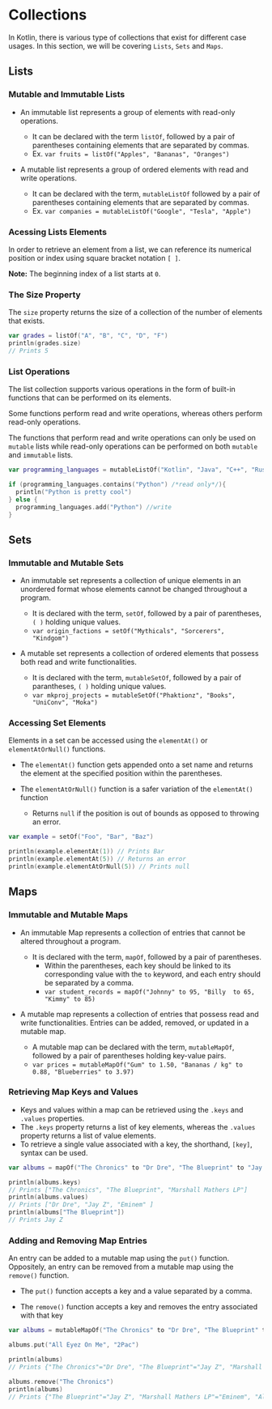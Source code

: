 # Collections

In Kotlin,  there is various type of collections that exist for different case usages. In this section, we 
will be covering `Lists`, `Sets` and `Maps`. 

## Lists 
### Mutable and Immutable Lists 
- An immutable list represents a group of elements with read-only operations.
  - It can be declared with the term `listOf`, followed by a pair of parentheses containing elements that are separated by commas.
  - Ex. `var fruits = listOf("Apples", "Bananas", "Oranges")`

- A mutable list represents a group of ordered elements with read and write operations.
  - It can be declared with the term, `mutableListOf` followed by a pair of parentheses containing elements that are separated by commas.
  - Ex. `var companies = mutableListOf("Google", "Tesla", "Apple")`

### Acessing Lists Elements
In order to retrieve an element from a list, we can reference its numerical position or index using square bracket notation `[ ]`.  

**Note:** The beginning index of a list starts at `0`.  

### The Size Property
The `size` property returns the size of a collection of the number of elements that exists. 

```kotlin
var grades = listOf("A", "B", "C", "D", "F")
println(grades.size)
// Prints 5
```
### List Operations
The list collection supports various operations in the form of built-in functions that can be performed on its elements.

Some functions perform read and write operations, whereas others perform read-only operations.

The functions that perform read and write operations can only be used on `mutable` lists while read-only operations can be 
performed on both `mutable` and `immutable` lists.

```kotlin 
var programming_languages = mutableListOf("Kotlin", "Java", "C++", "Rust")

if (programming_languages.contains("Python") /*read only*/){
  println("Python is pretty cool")
} else {
  programming_languages.add("Python") //write 
}
```

## Sets 
### Immutable and Mutable Sets 
- An immutable set represents a collection of unique elements in an unordered format whose elements cannot be changed throughout a program.
  - It is declared with the term, `setOf`, followed by a pair of parentheses, `( )` holding unique values.
  - `var origin_factions = setOf("Mythicals", "Sorcerers", "Kindgom")`

- A mutable set represents a collection of ordered elements that possess both read and write functionalities.
  - It is declared with the term, `mutableSetOf`, followed by a pair of parantheses, `( )` holding unique values. 
  - `var mkproj_projects = mutableSetOf("Phaktionz", "Books", "UniConv", "Moka")`

### Accessing Set Elements
Elements in a set can be accessed using the `elementAt()` or `elementAtOrNull()` functions.

- The `elementAt()` function gets appended onto a set name and returns the element at the specified position within the parentheses.

- The `elementAtOrNull()` function is a safer variation of the `elementAt()` function
  - Returns `null` if the position is out of bounds as opposed to throwing an error.

```kotlin 
var example = setOf("Foo", "Bar", "Baz")

println(example.elementAt(1)) // Prints Bar
println(example.elementAt(5)) // Returns an error 
println(example.elementAtOrNull(5)) // Prints null
```

## Maps
### Immutable and Mutable Maps 
- An immutable Map represents a collection of entries that cannot be altered throughout a program.
  - It is declared with the term, `mapOf`, followed by a pair of parentheses. 
    - Within the parentheses, each key should be linked to its corresponding value with the `to` keyword, and each entry should be separated by a comma.
    - `var student_records = mapOf("Johnny" to 95, "Billy  to 65, "Kimmy" to 85)`

- A mutable map represents a collection of entries that possess read and write functionalities. Entries can be added, removed, or updated in a mutable map.
  - A mutable map can be declared with the term, `mutableMapOf`, followed by a pair of parentheses holding key-value pairs.
  - `var prices = mutableMapOf("Gum" to 1.50, "Bananas / kg" to 0.88, "Blueberries" to 3.97)`
 
 ### Retrieving Map Keys and Values
- Keys and values within a map can be retrieved using the `.keys` and `.values` properties.
- The `.keys` property returns a list of key elements, whereas the `.values` property returns a list of value elements.
- To retrieve a single value associated with a key, the shorthand, `[key]`, syntax can be used.

```kotlin 
var albums = mapOf("The Chronics" to "Dr Dre", "The Blueprint" to "Jay Z", "Marshall Mathers LP" to "Eminem")

println(albums.keys)
// Prints ["The Chronics", "The Blueprint", "Marshall Mathers LP"]
println(albums.values)
// Prints ["Dr Dre", "Jay Z", "Eminem" ]
println(albums["The Blueprint"])
// Prints Jay Z
```

### Adding and Removing Map Entries
An entry can be added to a mutable map using the `put()` function. 
Oppositely, an entry can be removed from a mutable map using the `remove()` function.

- The `put()` function accepts a key and a value separated by a comma.

- The `remove()` function accepts a key and removes the entry associated with that key

```kotlin
var albums = mutableMapOf("The Chronics" to "Dr Dre", "The Blueprint" to "Jay Z", "Marshall Mathers LP" to "Eminem")

albums.put("All Eyez On Me", "2Pac")

println(albums)
// Prints {"The Chronics"="Dr Dre", "The Blueprint"="Jay Z", "Marshall Mathers LP"="Eminem", "All Eyez On Me"="2Pac"}

albums.remove("The Chronics")
println(albums)
// Prints {"The Blueprint"="Jay Z", "Marshall Mathers LP"="Eminem", "All Eyez On Me"="2Pac"}

```
